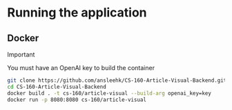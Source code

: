 # Running the application

## Docker
> [!IMPORTANT]  
> You must have an OpenAI key to build the container

```zsh
git clone https://github.com/ansleehk/CS-160-Article-Visual-Backend.git
cd CS-160-Article-Visual-Backend
docker build . -t cs-160/article-visual --build-arg openai_key=key
docker run -p 8080:8080 cs-160/article-visual
```
